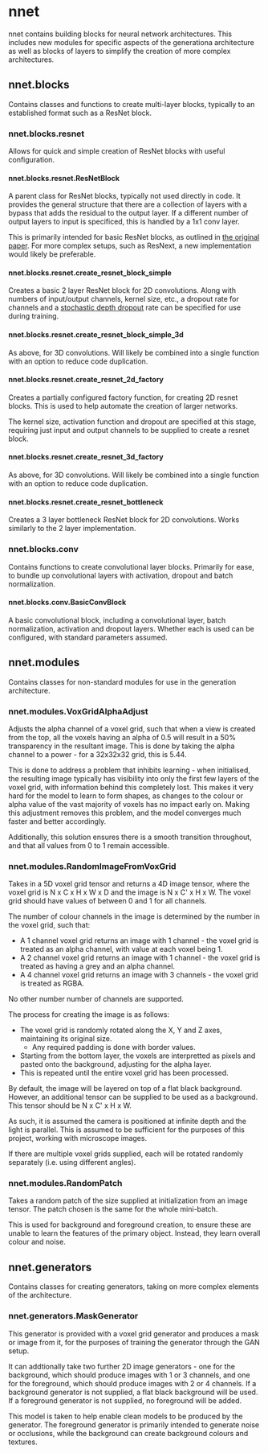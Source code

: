 # nnet

nnet contains building blocks for neural network architectures. This includes new modules for specific aspects of the generationa architecture as well as blocks of layers to simplify the creation of more complex architectures.

## nnet.blocks

Contains classes and functions to create multi-layer blocks, typically to an established format such as a ResNet block.

### nnet.blocks.resnet

Allows for quick and simple creation of ResNet blocks with useful configuration.

#### nnet.blocks.resnet.ResNetBlock

A parent class for ResNet blocks, typically not used directly in code. It provides the general structure that there are a collection of layers with a bypass that adds the residual to the output layer. If a different number of output layers to input is specificed, this is handled by a 1x1 conv layer.

This is primarily intended for basic ResNet blocks, as outlined in [the original paper](https://arxiv.org/abs/1512.03385). For more complex setups, such as ResNext, a new implementation would likely be preferable.

#### nnet.blocks.resnet.create_resnet_block_simple

Creates a basic 2 layer ResNet block for 2D convolutions. Along with numbers of input/output channels, kernel size, etc., a dropout rate for channels and a [stochastic depth dropout](https://arxiv.org/abs/1603.09382) rate can be specified for use during training.

#### nnet.blocks.resnet.create_resnet_block_simple_3d

As above, for 3D convolutions. Will likely be combined into a single function with an option to reduce code duplication.

#### nnet.blocks.resnet.create_resnet_2d_factory

Creates a partially configured factory function, for creating 2D resnet blocks. This is used to help automate the creation of larger networks.

The kernel size, activation function and dropout are specified at this stage, requiring just input and output channels to be supplied to create a resnet block.

#### nnet.blocks.resnet.create_resnet_3d_factory

As above, for 3D convolutions. Will likely be combined into a single function with an option to reduce code duplication.

#### nnet.blocks.resnet.create_resnet_bottleneck

Creates a 3 layer bottleneck ResNet block for 2D convolutions. Works similarly to the 2 layer implementation.

### nnet.blocks.conv

Contains functions to create convolutional layer blocks. Primarily for ease, to bundle up convolutional layers with activation, dropout and batch normalization.

#### nnet.blocks.conv.BasicConvBlock

A basic convolutional block, including a convolutional layer, batch normalization, activation and dropout layers. Whether each is used can be configured, with standard parameters assumed.

## nnet.modules

Contains classes for non-standard modules for use in the generation architecture.

### nnet.modules.VoxGridAlphaAdjust

Adjusts the alpha channel of a voxel grid, such that when a view is created from the top, all the voxels having an alpha of 0.5 will result in a 50% transparency in the resultant image. This is done by taking the alpha channel to a power - for a 32x32x32 grid, this is 5.44.

This is done to address a problem that inhibits learning - when initialised, the resulting image typically has visibility into only the first few layers of the voxel grid, with information behind this completely lost. This makes it very hard for the model to learn to form shapes, as changes to the colour or alpha value of the vast majority of voxels has no impact early on. Making this adjustment removes this problem, and the model converges much faster and better accordingly.

Additionally, this solution ensures there is a smooth transition throughout, and that all values from 0 to 1 remain accessible.

### nnet.modules.RandomImageFromVoxGrid

Takes in a 5D voxel grid tensor and returns a 4D image tensor, where the voxel grid is N x C x H x W x D and the image is N x C' x H x W. The voxel grid should have values of between 0 and 1 for all channels.

The number of colour channels in the image is determined by the number in the voxel grid, such that:

- A 1 channel voxel grid returns an image with 1 channel - the voxel grid is treated as an alpha channel, with value at each voxel being 1.
- A 2 channel voxel grid returns an image with 1 channel - the voxel grid is treated as having a grey and an alpha channel.
- A 4 channel voxel grid returns an image with 3 channels - the voxel grid is treated as RGBA.

No other number number of channels are supported.

The process for creating the image is as follows:

- The voxel grid is randomly rotated along the X, Y and Z axes, maintaining its original size.
    - Any required padding is done with border values.
- Starting from the bottom layer, the voxels are interpretted as pixels and pasted onto the background, adjusting for the alpha layer.
- This is repeated until the entire voxel grid has been processed.

By default, the image will be layered on top of a flat black background. However, an additional tensor can be supplied to be used as a background. This tensor should be N x C' x H x W.

As such, it is assumed the camera is positioned at infinite depth and the light is parallel. This is assumed to be sufficient for the purposes of this project, working with microscope images.

If there are multiple voxel grids supplied, each will be rotated randomly separately (i.e. using different angles).

### nnet.modules.RandomPatch

Takes a random patch of the size supplied at initialization from an image tensor. The patch chosen is the same for the whole mini-batch.

This is used for background and foreground creation, to ensure these are unable to learn the features of the primary object. Instead, they learn overall colour and noise.

## nnet.generators

Contains classes for creating generators, taking on more complex elements of the architecture.

### nnet.generators.MaskGenerator

This generator is provided with a voxel grid generator and produces a mask or image from it, for the purposes of training the generator through the GAN setup.

It can addtionally take two further 2D image generators - one for the background, which should produce images with 1 or 3 channels, and one for the foreground, which should produce images with 2 or 4 channels. If a background generator is not supplied, a flat black background will be used. If a foreground generator is not supplied, no foreground will be added.

This model is taken to help enable clean models to be produced by the generator. The foreground generator is primarily intended to generate noise or occlusions, while the background can create background colours and textures. 
